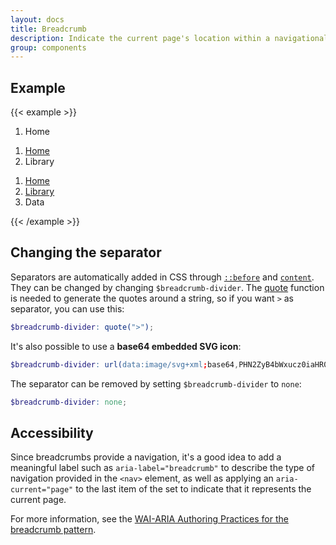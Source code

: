 ```yaml
---
layout: docs
title: Breadcrumb
description: Indicate the current page's location within a navigational hierarchy that automatically adds separators via CSS.
group: components
---
```


## Example

{{< example >}}
<nav aria-label="breadcrumb">
  <ol class="breadcrumb">
    <li class="breadcrumb-item active" aria-current="page">Home</li>
  </ol>
</nav>

<nav aria-label="breadcrumb">
  <ol class="breadcrumb">
    <li class="breadcrumb-item"><a href="#">Home</a></li>
    <li class="breadcrumb-item active" aria-current="page">Library</li>
  </ol>
</nav>

<nav aria-label="breadcrumb">
  <ol class="breadcrumb">
    <li class="breadcrumb-item"><a href="#">Home</a></li>
    <li class="breadcrumb-item"><a href="#">Library</a></li>
    <li class="breadcrumb-item active" aria-current="page">Data</li>
  </ol>
</nav>
{{< /example >}}

## Changing the separator

Separators are automatically added in CSS through [`::before`](https://developer.mozilla.org/en-US/docs/Web/CSS/::before) and [`content`](https://developer.mozilla.org/en-US/docs/Web/CSS/content). They can be changed by changing `$breadcrumb-divider`. The [quote](https://sass-lang.com/documentation/Sass/Script/Functions.html#quote-instance_method) function is needed to generate the quotes around a string, so if you want `>` as separator, you can use this:

```scss
$breadcrumb-divider: quote(">");
```

It's also possible to use a **base64 embedded SVG icon**:

```scss
$breadcrumb-divider: url(data:image/svg+xml;base64,PHN2ZyB4bWxucz0iaHR0cDovL3d3dy53My5vcmcvMjAwMC9zdmciIHdpZHRoPSI4IiBoZWlnaHQ9IjgiPjxwYXRoIGQ9Ik0yLjUgMEwxIDEuNSAzLjUgNCAxIDYuNSAyLjUgOGw0LTQtNC00eiIgZmlsbD0iY3VycmVudENvbG9yIi8+PC9zdmc+);
```

The separator can be removed by setting `$breadcrumb-divider` to `none`:

```scss
$breadcrumb-divider: none;
```

## Accessibility

Since breadcrumbs provide a navigation, it's a good idea to add a meaningful label such as `aria-label="breadcrumb"` to describe the type of navigation provided in the `<nav>` element, as well as applying an `aria-current="page"` to the last item of the set to indicate that it represents the current page.

For more information, see the [WAI-ARIA Authoring Practices for the breadcrumb pattern](https://www.w3.org/TR/wai-aria-practices/#breadcrumb).
